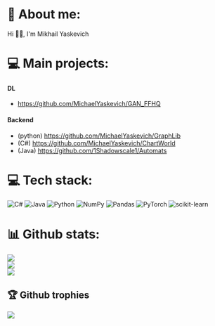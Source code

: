 # 💫 About me:
Hi 👋🏻, I'm Mikhail Yaskevich

# 💻 Main projects:
#### DL
 - https://github.com/MichaelYaskevich/GAN_FFHQ
#### Backend
 - (python) https://github.com/MichaelYaskevich/GraphLib
 - (C#) https://github.com/MichaelYaskevich/ChartWorld
 - (Java) https://github.com/1Shadowscale1/Automats


# 💻 Tech stack:
![C#](https://img.shields.io/badge/c%23-%23239120.svg?style=for-the-badge&logo=c-sharp&logoColor=white) ![Java](https://img.shields.io/badge/java-%23ED8B00.svg?style=for-the-badge&logo=java&logoColor=white) ![Python](https://img.shields.io/badge/python-3670A0?style=for-the-badge&logo=python&logoColor=ffdd54) ![NumPy](https://img.shields.io/badge/numpy-%23013243.svg?style=for-the-badge&logo=numpy&logoColor=white) ![Pandas](https://img.shields.io/badge/pandas-%23150458.svg?style=for-the-badge&logo=pandas&logoColor=white) ![PyTorch](https://img.shields.io/badge/PyTorch-%23EE4C2C.svg?style=for-the-badge&logo=PyTorch&logoColor=white) ![scikit-learn](https://img.shields.io/badge/scikit--learn-%23F7931E.svg?style=for-the-badge&logo=scikit-learn&logoColor=white)
# 📊 Github stats:
![](https://github-readme-stats.vercel.app/api?username=MichaelYaskevich&theme=dracula&hide_border=true&include_all_commits=false&count_private=false)<br/>
![](https://github-readme-streak-stats.herokuapp.com/?user=MichaelYaskevich&theme=dracula&hide_border=true)<br/>
![](https://github-readme-stats.vercel.app/api/top-langs/?username=MichaelYaskevich&theme=dracula&hide_border=true&include_all_commits=false&count_private=false&layout=compact)

## 🏆 Github trophies
![](https://github-profile-trophy.vercel.app/?username=MichaelYaskevich&theme=dracula&no-frame=true&no-bg=true&margin-w=4)
